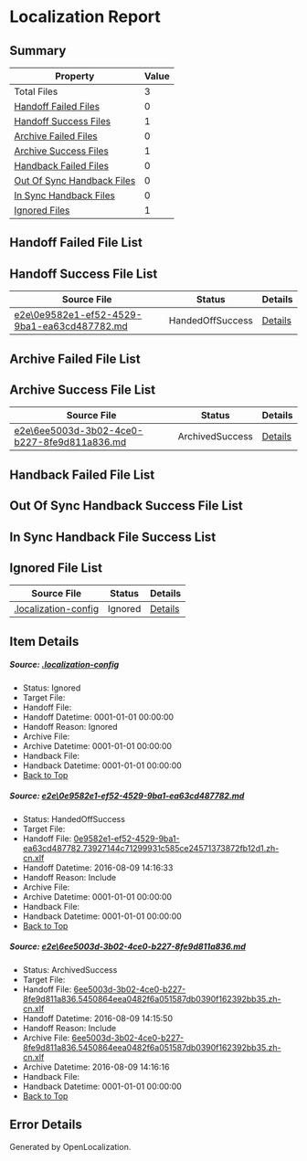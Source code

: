 # <a name='report-top'></a> Localization Report

## Summary
 Property | Value 
 -------- | ----- 
 Total Files | 3
[ Handoff Failed Files ](#handoff-failed-list)| 0
[ Handoff Success Files ](#handoff-success-list)| 1
[ Archive Failed Files ](#archive-failed-list)| 0
[ Archive Success Files ](#archive-success-list)| 1
[ Handback Failed Files ](#handback-failed-list)| 0
[ Out Of Sync Handback Files ](#outofsync-handback-success-list)| 0
[ In Sync Handback Files ](#insync-handback-success-list)| 0
[ Ignored Files ](#ignored-list)| 1

## <a name='handoff-failed-list'></a> Handoff Failed File List

## <a name='handoff-success-list'></a> Handoff Success File List
 Source File | Status | Details 
 ----------- | ------ | ------- 
 [e2e\0e9582e1-ef52-4529-9ba1-ea63cd487782.md](https://github.com/OpenLocalizationTestOrg/oltest/blob/8176709ee79318caa6720b15f68d4c28c8a7af1c/e2e/0e9582e1-ef52-4529-9ba1-ea63cd487782.md) | HandedOffSuccess | [Details](#78222f7760397bff6bce19cdb4cd84b2aaf87da51)

## <a name='archive-failed-list'></a> Archive Failed File List

## <a name='archive-success-list'></a> Archive Success File List
 Source File | Status | Details 
 ----------- | ------ | ------- 
 [e2e\6ee5003d-3b02-4ce0-b227-8fe9d811a836.md](https://github.com/OpenLocalizationTestOrg/oltest/blob/5869a69d6df8a45af1d7efb2c7cfe68c689b8ed3/e2e/6ee5003d-3b02-4ce0-b227-8fe9d811a836.md) | ArchivedSuccess | [Details](#91ce4530b493b19d805fde77059c03575308dd7f2)

## <a name='handback-failed-list'></a> Handback Failed File List

## <a name='outofsync-handback-success-list'></a> Out Of Sync Handback Success File List

## <a name='insync-handback-success-list'></a> In Sync Handback File Success List

## <a name='ignored-list'></a> Ignored File List
 Source File | Status | Details 
 ----------- | ------ | ------- 
 [.localization-config](https://github.com/OpenLocalizationTestOrg/oltest/blob/8176709ee79318caa6720b15f68d4c28c8a7af1c/.localization-config) | Ignored | [Details](#3d4f252ac210baf56311d7e97dcc2db10974dbd20)

## Item Details
##### <a name='3d4f252ac210baf56311d7e97dcc2db10974dbd20'></a> Source: [.localization-config](https://github.com/OpenLocalizationTestOrg/oltest/blob/8176709ee79318caa6720b15f68d4c28c8a7af1c/.localization-config)
* Status: Ignored
* Target File: 
* Handoff File: 
* Handoff Datetime: 0001-01-01 00:00:00
* Handoff Reason: Ignored
* Archive File: 
* Archive Datetime: 0001-01-01 00:00:00
* Handback File: 
* Handback Datetime: 0001-01-01 00:00:00
* [Back to Top](#report-top)

##### <a name='78222f7760397bff6bce19cdb4cd84b2aaf87da51'></a> Source: [e2e\0e9582e1-ef52-4529-9ba1-ea63cd487782.md](https://github.com/OpenLocalizationTestOrg/oltest/blob/8176709ee79318caa6720b15f68d4c28c8a7af1c/e2e/0e9582e1-ef52-4529-9ba1-ea63cd487782.md)
* Status: HandedOffSuccess
* Target File: 
* Handoff File: [0e9582e1-ef52-4529-9ba1-ea63cd487782.73927144c71299931c585ce24571373872fb12d1.zh-cn.xlf](https://github.com/OpenLocalizationTestOrg/olhandoff-e2e/blob/5fd7fd27bec48639e50bfcd67a80f37566dc40cc/ol-handoff/OpenLocalizationTestOrg/ol-test-zhcn/ci/mt/0e9582e1-ef52-4529-9ba1-ea63cd487782.73927144c71299931c585ce24571373872fb12d1.zh-cn.xlf)
* Handoff Datetime: 2016-08-09 14:16:33
* Handoff Reason: Include
* Archive File: 
* Archive Datetime: 0001-01-01 00:00:00
* Handback File: 
* Handback Datetime: 0001-01-01 00:00:00
* [Back to Top](#report-top)

##### <a name='91ce4530b493b19d805fde77059c03575308dd7f2'></a> Source: [e2e\6ee5003d-3b02-4ce0-b227-8fe9d811a836.md](https://github.com/OpenLocalizationTestOrg/oltest/blob/5869a69d6df8a45af1d7efb2c7cfe68c689b8ed3/e2e/6ee5003d-3b02-4ce0-b227-8fe9d811a836.md)
* Status: ArchivedSuccess
* Target File: 
* Handoff File: [6ee5003d-3b02-4ce0-b227-8fe9d811a836.5450864eea0482f6a051587db0390f162392bb35.zh-cn.xlf](https://github.com/OpenLocalizationTestOrg/olhandoff-e2e/blob/d9a132613418c94c64d0aa7508a587dc0bf46529/ol-handoff/OpenLocalizationTestOrg/ol-test-zhcn/ci/ht/6ee5003d-3b02-4ce0-b227-8fe9d811a836.5450864eea0482f6a051587db0390f162392bb35.zh-cn.xlf)
* Handoff Datetime: 2016-08-09 14:15:50
* Handoff Reason: Include
* Archive File: [6ee5003d-3b02-4ce0-b227-8fe9d811a836.5450864eea0482f6a051587db0390f162392bb35.zh-cn.xlf](https://github.com/OpenLocalizationTestOrg/olhandoff-e2e/blob/6fc7d7530546cfee3f59d77c7bad0ef3d653e83f/ol-archive/OpenLocalizationTestOrg/ol-test-zhcn/ci/ht/6ee5003d-3b02-4ce0-b227-8fe9d811a836.5450864eea0482f6a051587db0390f162392bb35.zh-cn.xlf)
* Archive Datetime: 2016-08-09 14:16:16
* Handback File: 
* Handback Datetime: 0001-01-01 00:00:00
* [Back to Top](#report-top)


## Error Details

Generated by OpenLocalization.
